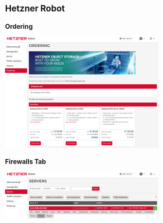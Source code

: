 # Hetzner Robot

## Ordering

![Create A Server - select location and OS](./robot-ordering.png)

## Firewalls Tab

![Individual server view - Firewalls tab](./robot-firewall.png)
